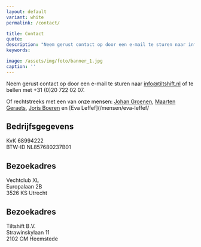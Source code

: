 ```yaml
---
layout: default
variant: white
permalink: /contact/

title: Contact
quote: 
description: "Neem gerust contact op door een e-mail te sturen naar info@tiltshift.nl of te bellen met +31 (0)20 722 02 07."
keywords: 

image: /assets/img/foto/banner_1.jpg
caption: ''
---
```


Neem gerust contact op door een e-mail te sturen naar [info@tiltshift.nl](mailto:info@tiltshift.nl) of te bellen met +31 (0)20 722 02 07.

Of rechtstreeks met een van onze mensen: [Johan Groenen](/mensen/johan-groenen/), [Maarten Geraets](/mensen/maarten-geraets/), [Joris Boeren](/mensen/joris-boeren/) en [Eva Leffef](/mensen/eva-leffef/

## Bedrijfsgegevens

KvK 68994222<br>
BTW-ID NL857680237B01

## Bezoekadres

Vechtclub XL<br>
Europalaan 2B<br>
3526 KS Utrecht

## Bezoekadres

Tiltshift B.V.<br>
Strawinskylaan 11<br>
2102 CM Heemstede
